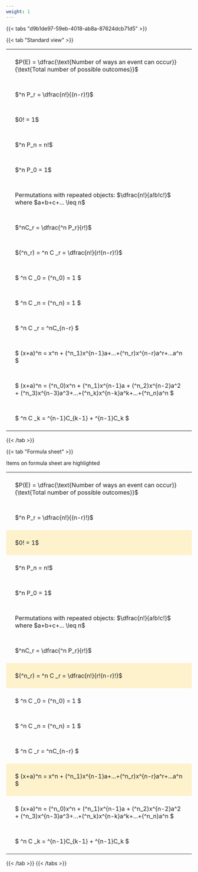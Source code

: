 ```yaml
---
weight: 1
---
```


{{< tabs "d9b1de97-59eb-4018-ab8a-87624dcb71d5" >}}

{{< tab "Standard view" >}}

<style type="text/css">
#T_fbb77 th.col_heading {
  text-align: left;
  font-size: 1em;
}
#T_fbb77 td {
  text-align: left;
  font-size: 1em;
  padding: 1.5em;
}
</style>
<table id="T_fbb77">
  <thead>
  </thead>
  <tbody>
    <tr>
      <td id="T_fbb77_row0_col0" class="data row0 col0" >$P(E) = \dfrac{\text{Number of ways an event can occur}}{\text{Total number of possible outcomes}}$</td>
    </tr>
    <tr>
      <td id="T_fbb77_row1_col0" class="data row1 col0" >$^n P_r = \dfrac{n!}{(n-r)!}$</td>
    </tr>
    <tr>
      <td id="T_fbb77_row2_col0" class="data row2 col0" >$0! = 1$</td>
    </tr>
    <tr>
      <td id="T_fbb77_row3_col0" class="data row3 col0" >$^n P_n = n!$</td>
    </tr>
    <tr>
      <td id="T_fbb77_row4_col0" class="data row4 col0" >$^n P_0 = 1$</td>
    </tr>
    <tr>
      <td id="T_fbb77_row5_col0" class="data row5 col0" >Permutations with repeated objects: $\dfrac{n!}{a!b!c!}$ where $a+b+c+... \leq n$</td>
    </tr>
    <tr>
      <td id="T_fbb77_row6_col0" class="data row6 col0" >$^nC_r = \dfrac{^n P_r}{r!}$</td>
    </tr>
    <tr>
      <td id="T_fbb77_row7_col0" class="data row7 col0" >$(^n_r) = ^n C _r = \dfrac{n!}{r!(n-r)!}$</td>
    </tr>
    <tr>
      <td id="T_fbb77_row8_col0" class="data row8 col0" >$ ^n C _0 = (^n_0) = 1 $</td>
    </tr>
    <tr>
      <td id="T_fbb77_row9_col0" class="data row9 col0" >$ ^n C _n = (^n_n) = 1 $</td>
    </tr>
    <tr>
      <td id="T_fbb77_row10_col0" class="data row10 col0" >$ ^n C _r = ^nC_{n-r} $</td>
    </tr>
    <tr>
      <td id="T_fbb77_row11_col0" class="data row11 col0" >$ (x+a)^n = x^n + (^n_1)x^{n-1}a+...+(^n_r)x^{n-r}a^r+...a^n    $</td>
    </tr>
    <tr>
      <td id="T_fbb77_row12_col0" class="data row12 col0" >$ (x+a)^n = (^n_0)x^n + (^n_1)x^{n-1}a + (^n_2)x^{n-2}a^2 + (^n_3)x^{n-3}a^3+...+(^n_k)x^{n-k}a^k+...+(^n_n)a^n $</td>
    </tr>
    <tr>
      <td id="T_fbb77_row13_col0" class="data row13 col0" >$ ^n C _k = ^{n-1}C_{k-1} + ^{n-1}C_k $</td>
    </tr>
  </tbody>
</table>
{{< /tab >}}

{{< tab "Formula sheet" >}}

Items on formula sheet are highlighted 
<br>
<style type="text/css">
#T_037fe th.col_heading {
  text-align: left;
  font-size: 1em;
}
#T_037fe td {
  text-align: left;
  font-size: 1em;
  padding: 1.5em;
}
#T_037fe_row0_col0, #T_037fe_row1_col0, #T_037fe_row3_col0, #T_037fe_row4_col0, #T_037fe_row5_col0, #T_037fe_row6_col0, #T_037fe_row8_col0, #T_037fe_row9_col0, #T_037fe_row10_col0, #T_037fe_row12_col0, #T_037fe_row13_col0 {
  background-color: rgba(0,0,0,0);
}
#T_037fe_row2_col0, #T_037fe_row7_col0, #T_037fe_row11_col0 {
  background-color: rgba(255,194,10, 0.2);
}
</style>
<table id="T_037fe">
  <thead>
  </thead>
  <tbody>
    <tr>
      <td id="T_037fe_row0_col0" class="data row0 col0" >$P(E) = \dfrac{\text{Number of ways an event can occur}}{\text{Total number of possible outcomes}}$</td>
    </tr>
    <tr>
      <td id="T_037fe_row1_col0" class="data row1 col0" >$^n P_r = \dfrac{n!}{(n-r)!}$</td>
    </tr>
    <tr>
      <td id="T_037fe_row2_col0" class="data row2 col0" >$0! = 1$</td>
    </tr>
    <tr>
      <td id="T_037fe_row3_col0" class="data row3 col0" >$^n P_n = n!$</td>
    </tr>
    <tr>
      <td id="T_037fe_row4_col0" class="data row4 col0" >$^n P_0 = 1$</td>
    </tr>
    <tr>
      <td id="T_037fe_row5_col0" class="data row5 col0" >Permutations with repeated objects: $\dfrac{n!}{a!b!c!}$ where $a+b+c+... \leq n$</td>
    </tr>
    <tr>
      <td id="T_037fe_row6_col0" class="data row6 col0" >$^nC_r = \dfrac{^n P_r}{r!}$</td>
    </tr>
    <tr>
      <td id="T_037fe_row7_col0" class="data row7 col0" >$(^n_r) = ^n C _r = \dfrac{n!}{r!(n-r)!}$</td>
    </tr>
    <tr>
      <td id="T_037fe_row8_col0" class="data row8 col0" >$ ^n C _0 = (^n_0) = 1 $</td>
    </tr>
    <tr>
      <td id="T_037fe_row9_col0" class="data row9 col0" >$ ^n C _n = (^n_n) = 1 $</td>
    </tr>
    <tr>
      <td id="T_037fe_row10_col0" class="data row10 col0" >$ ^n C _r = ^nC_{n-r} $</td>
    </tr>
    <tr>
      <td id="T_037fe_row11_col0" class="data row11 col0" >$ (x+a)^n = x^n + (^n_1)x^{n-1}a+...+(^n_r)x^{n-r}a^r+...a^n    $</td>
    </tr>
    <tr>
      <td id="T_037fe_row12_col0" class="data row12 col0" >$ (x+a)^n = (^n_0)x^n + (^n_1)x^{n-1}a + (^n_2)x^{n-2}a^2 + (^n_3)x^{n-3}a^3+...+(^n_k)x^{n-k}a^k+...+(^n_n)a^n $</td>
    </tr>
    <tr>
      <td id="T_037fe_row13_col0" class="data row13 col0" >$ ^n C _k = ^{n-1}C_{k-1} + ^{n-1}C_k $</td>
    </tr>
  </tbody>
</table>
{{< /tab >}}
{{< /tabs >}}